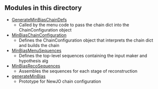 Modules in this directory
-----

* [GenerateMinBiasChainDefs](GenerateMinBiasChainDefs.py)
  * Called by the menu code to pass the chain dict into the ChainConfiguration object
* [MinBiasChainConfiguration](MinBiasChainConfiguration.py)
  * Defines the ChainConfiguration object that interprets the chain dict and builds the chain
* [MinBiasMenuSequences](MinBiasMenuSequences.py)
  * Defines the top-level sequences containing the input maker and hypothesis alg
* [MinBiasRecoSequences](MinBiasRecoSequences.py)
  * Assembles the sequences for each stage of reconstruction
* [generateMinBias](generateMinBias.py)
  * Prototype for NewJO chain configuration
